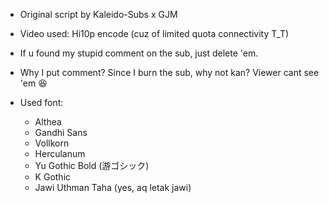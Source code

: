 - Original script by Kaleido-Subs x GJM
- Video used: Hi10p encode (cuz of limited quota connectivity T_T)
- If u found my stupid comment on the sub, just delete 'em.
 - Why I put comment? Since I burn the sub, why not kan? Viewer cant see 'em 😆

- Used font:
  - Althea
  - Gandhi Sans
  - Vollkorn
  - Herculanum
  - Yu Gothic Bold (游ゴシック)
  - K Gothic
  - Jawi Uthman Taha (yes, aq letak jawi)
